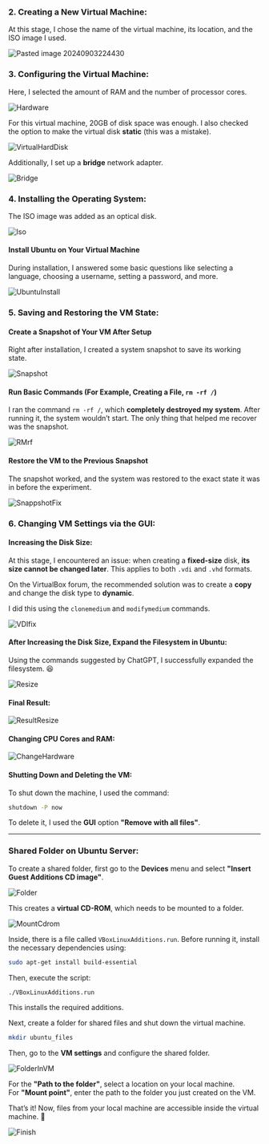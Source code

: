 ### 2. Creating a New Virtual Machine:
At this stage, I chose the name of the virtual machine, its location, and the ISO image I used.

![Pasted image 20240903224430](https://github.com/user-attachments/assets/500c0c80-8c4e-4553-8b8a-6d67c53796e3)

### 3. Configuring the Virtual Machine:
Here, I selected the amount of RAM and the number of processor cores.

![Hardware](https://github.com/user-attachments/assets/673038bc-51da-4a89-bd4c-0c9e54c01cba)

For this virtual machine, 20GB of disk space was enough. I also checked the option to make the virtual disk **static** (this was a mistake).

![VirtualHardDisk](https://github.com/user-attachments/assets/ba4c7e2e-5bbc-4dda-a25e-7ec8a51c3039)

Additionally, I set up a **bridge** network adapter.

![Bridge](https://github.com/user-attachments/assets/25f10ebc-a59d-431f-8158-047079661203)

### 4. Installing the Operating System:
The ISO image was added as an optical disk.

![Iso](https://github.com/user-attachments/assets/82604b71-aded-4caa-ab7b-bb1e701031e1)

#### Install Ubuntu on Your Virtual Machine
During installation, I answered some basic questions like selecting a language, choosing a username, setting a password, and more.

![UbuntuInstall](https://github.com/user-attachments/assets/3823ac0f-21ff-4036-b016-d663b6da8085)

### 5. Saving and Restoring the VM State:
#### Create a Snapshot of Your VM After Setup
Right after installation, I created a system snapshot to save its working state.

![Snapshot](https://github.com/user-attachments/assets/9319d989-e6fc-40cb-9fbf-f950c672b5e5)

#### Run Basic Commands (For Example, Creating a File, `rm -rf /`)
I ran the command `rm -rf /`, which **completely destroyed my system**. After running it, the system wouldn’t start. The only thing that helped me recover was the snapshot.

![RMrf](https://github.com/user-attachments/assets/b60bfa2b-5bfc-4795-8e95-e1d9ab66c118)

#### Restore the VM to the Previous Snapshot
The snapshot worked, and the system was restored to the exact state it was in before the experiment.

![SnappshotFix](https://github.com/user-attachments/assets/f3bce851-4497-42e7-8354-23a667176fbb)

### 6. Changing VM Settings via the GUI:
#### Increasing the Disk Size:
At this stage, I encountered an issue: when creating a **fixed-size** disk, **its size cannot be changed later**. This applies to both `.vdi` and `.vhd` formats. 

On the VirtualBox forum, the recommended solution was to create a **copy** and change the disk type to **dynamic**.

I did this using the `clonemedium` and `modifymedium` commands.

![VDIfix](https://github.com/user-attachments/assets/05742bc1-b983-43ef-a088-378b23fa954c)

#### After Increasing the Disk Size, Expand the Filesystem in Ubuntu:
Using the commands suggested by ChatGPT, I successfully expanded the filesystem. 😆

![Resize](https://github.com/user-attachments/assets/60b3ad57-22fa-4cf3-a3c1-b5fecf2064b3)

#### Final Result:

![ResultResize](https://github.com/user-attachments/assets/803e2f0b-f905-49d7-a720-6043f3312cd0)

#### Changing CPU Cores and RAM:

![ChangeHardware](https://github.com/user-attachments/assets/531b8a93-30ab-49f2-983e-f56415b0d44b)

#### Shutting Down and Deleting the VM:
To shut down the machine, I used the command:

```sh
shutdown -P now
```

To delete it, I used the **GUI** option **"Remove with all files"**.

---

### Shared Folder on Ubuntu Server:
To create a shared folder, first go to the **Devices** menu and select **"Insert Guest Additions CD image"**.

![Folder](https://github.com/user-attachments/assets/ad36dbc1-87d4-42f4-956c-38d7ffcbf197)

This creates a **virtual CD-ROM**, which needs to be mounted to a folder.

![MountCdrom](https://github.com/user-attachments/assets/e067020a-eaa9-40cd-b3fb-457dde035d7c)

Inside, there is a file called `VBoxLinuxAdditions.run`. Before running it, install the necessary dependencies using:

```sh
sudo apt-get install build-essential
```

Then, execute the script:

```sh
./VBoxLinuxAdditions.run
```

This installs the required additions.

Next, create a folder for shared files and shut down the virtual machine.

```sh
mkdir ubuntu_files
```

Then, go to the **VM settings** and configure the shared folder.

![FolderInVM](https://github.com/user-attachments/assets/46008907-0cec-4f68-8cb9-745e8d517eb4)

For the **"Path to the folder"**, select a location on your local machine.  
For **"Mount point"**, enter the path to the folder you just created on the VM.

That’s it! Now, files from your local machine are accessible inside the virtual machine. 🎉

![Finish](https://github.com/user-attachments/assets/ff4befc7-4f69-4380-8604-55be072ad59c)